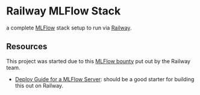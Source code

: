 # Railway MLFlow Stack

a complete [MLFlow](https://mlflow.org/) stack setup to run via [Railway](https://railway.com). 

## Resources 

This project was started due to this [MLFlow bounty](https://station.railway.com/questions/template-request-m-lflow-c7d942b1) put out by the Railway team. 

- [Deploy Guide for a MLFlow Server](https://mlflow.org/docs/latest/ml/tracking/tutorials/remote-server/): should be a good starter for building this out on Railway.
